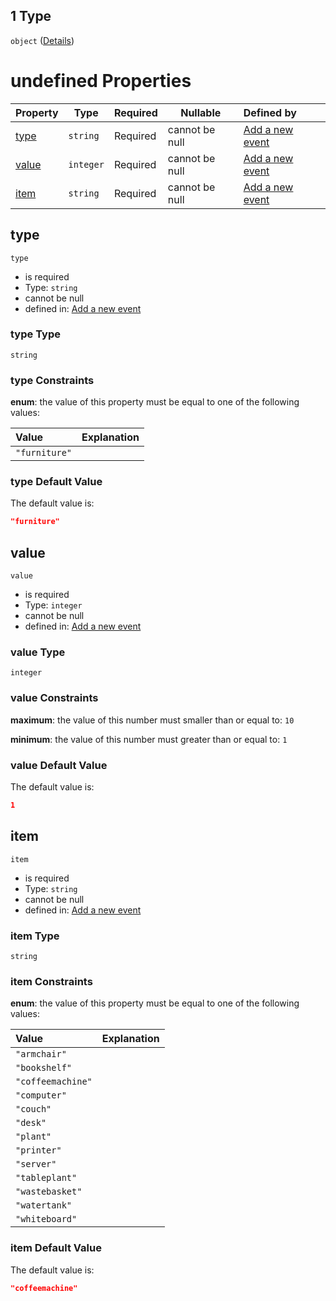## 1 Type

`object` ([Details](add-event-anyof-random-event-properties-conditions-items-anyof-1.md))

# undefined Properties

| Property        | Type      | Required | Nullable       | Defined by                                                                                                                                                                             |
| :-------------- | --------- | -------- | -------------- | :------------------------------------------------------------------------------------------------------------------------------------------------------------------------------------- |
| [type](#type)   | `string`  | Required | cannot be null | [Add a new event](add-event-anyof-random-event-properties-conditions-items-anyof-1-properties-type.md "add-event.json#/anyOf/0/properties/conditions/items/anyOf/1/properties/type")   |
| [value](#value) | `integer` | Required | cannot be null | [Add a new event](add-event-anyof-random-event-properties-conditions-items-anyof-1-properties-value.md "add-event.json#/anyOf/0/properties/conditions/items/anyOf/1/properties/value") |
| [item](#item)   | `string`  | Required | cannot be null | [Add a new event](add-event-anyof-random-event-properties-conditions-items-anyof-1-properties-item.md "add-event.json#/anyOf/0/properties/conditions/items/anyOf/1/properties/item")   |

## type




`type`

-   is required
-   Type: `string`
-   cannot be null
-   defined in: [Add a new event](add-event-anyof-random-event-properties-conditions-items-anyof-1-properties-type.md "add-event.json#/anyOf/0/properties/conditions/items/anyOf/1/properties/type")

### type Type

`string`

### type Constraints

**enum**: the value of this property must be equal to one of the following values:

| Value         | Explanation |
| :------------ | ----------- |
| `"furniture"` |             |

### type Default Value

The default value is:

```json
"furniture"
```

## value




`value`

-   is required
-   Type: `integer`
-   cannot be null
-   defined in: [Add a new event](add-event-anyof-random-event-properties-conditions-items-anyof-1-properties-value.md "add-event.json#/anyOf/0/properties/conditions/items/anyOf/1/properties/value")

### value Type

`integer`

### value Constraints

**maximum**: the value of this number must smaller than or equal to: `10`

**minimum**: the value of this number must greater than or equal to: `1`

### value Default Value

The default value is:

```json
1
```

## item




`item`

-   is required
-   Type: `string`
-   cannot be null
-   defined in: [Add a new event](add-event-anyof-random-event-properties-conditions-items-anyof-1-properties-item.md "add-event.json#/anyOf/0/properties/conditions/items/anyOf/1/properties/item")

### item Type

`string`

### item Constraints

**enum**: the value of this property must be equal to one of the following values:

| Value             | Explanation |
| :---------------- | ----------- |
| `"armchair"`      |             |
| `"bookshelf"`     |             |
| `"coffeemachine"` |             |
| `"computer"`      |             |
| `"couch"`         |             |
| `"desk"`          |             |
| `"plant"`         |             |
| `"printer"`       |             |
| `"server"`        |             |
| `"tableplant"`    |             |
| `"wastebasket"`   |             |
| `"watertank"`     |             |
| `"whiteboard"`    |             |

### item Default Value

The default value is:

```json
"coffeemachine"
```

